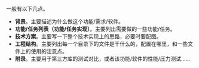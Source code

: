 一般有以下几点。

- **背景**。主要描述为什么做这个功能/需求/软件。
- **功能/任务列表（功能/任务实现）**。主要列出需要做的一些功能/任务。
- **技术方案**。主要写一下整个技术实现上的思路，必要时要配图。
- **工程结构**。主要列出每一个目录下的文件是干什么的，配置在哪里，和一些文件上的使用的注意点。
- **附录**。主要用于第三方库的测试对比，或者该功能/软件的性能/压力测试......
